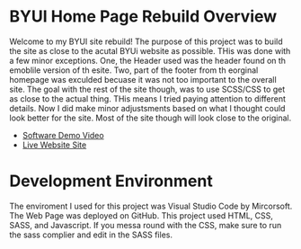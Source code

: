 # BYUI Home Page Rebuild Overview

Welcome to my BYUI site rebuild! The purpose of this project was to build the site as close to the acutal BYUi website as possible.  THis was done with a few minor exceptions.  One, the Header used was the header found on th emoblile version of th esite. Two, part of the footer from th eorginal homepage was exculded becuase it was not too important to the overall site.  The goal with the rest of the site though, was to use SCSS/CSS to get as close to the actual thing.  THis means I tried paying attention to different details.  Now I did make minor adjustsments based on what I thought could look better for the site.  Most of the site though will look close to the original.

* [Software Demo Video](www.youtube.com)
* [Live Website Site]()

# Development Environment

The enviroment I used for this project was Visual Studio Code by Mircorsoft.  The Web Page was deployed on GitHub.  This project used HTML, CSS, SASS, and Javascript.  If you messa round with the CSS, make sure to run the sass complier and edit in the SASS files.


